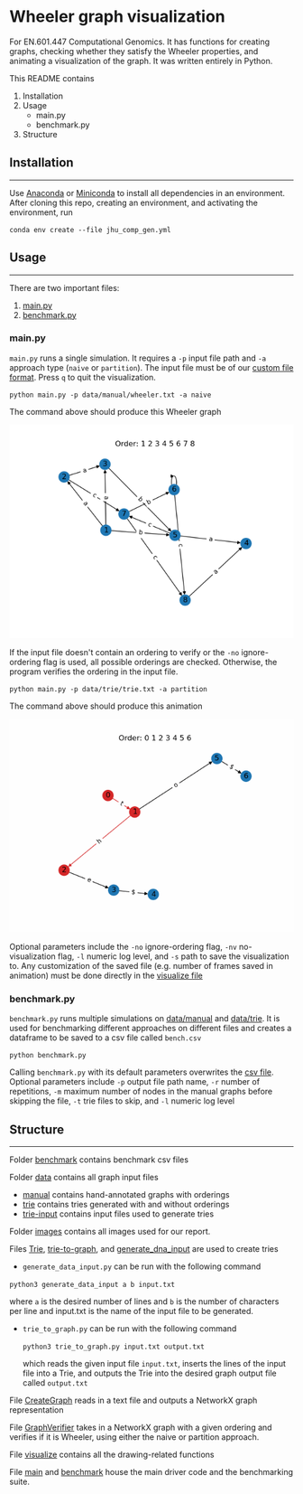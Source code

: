# Wheeler graph visualization
For EN.601.447 Computational Genomics. It has functions for creating graphs, checking whether they satisfy the Wheeler properties, and animating a visualization of the graph. It was written entirely in Python.

This README contains
1. Installation
2. Usage
    * main.py
    * benchmark.py
3. Structure


## Installation
----------------------
Use [Anaconda](https://www.anaconda.com/products/individual) or [Miniconda](https://docs.conda.io/en/latest/miniconda.html) to install all dependencies in an environment. After cloning this repo, creating an environment, and activating the environment, run


```
conda env create --file jhu_comp_gen.yml
```

## Usage
----------------------
There are two important files:
1. [main.py](###main.py)
2. [benchmark.py](###benchmark.py)

### main.py
`main.py` runs a single simulation. It requires a `-p` input file path and `-a` approach type (`naive` or `partition`). The input file must be of our [custom file format](data/README.md). Press `q` to quit the visualization.

```
python main.py -p data/manual/wheeler.txt -a naive
```
The command above should produce this Wheeler graph

![Wheeler graph](images/wheeler-vis.png)

If the input file doesn't contain an ordering to verify or the `-no` ignore-ordering flag is used, all possible orderings are checked.
Otherwise, the program verifies the ordering in the input file.

```
python main.py -p data/trie/trie.txt -a partition
```
The command above should produce this animation

![Animation](images/trie.gif)

Optional parameters include the `-no` ignore-ordering flag, `-nv` no-visualization flag, `-l` numeric log level, and `-s` path to save the visualization to. Any customization of the saved file (e.g. number of frames saved in animation) must be done directly in the [visualize file](visualize.py)

### benchmark.py
`benchmark.py` runs multiple simulations on [data/manual](data/manual) and [data/trie](data/trie). It is used for benchmarking different approaches on different files and creates a dataframe to be saved to a csv file called `bench.csv`

```
python benchmark.py
```
Calling `benchmark.py` with its default parameters overwrites the [csv file](benchmark/bench.csv).
Optional parameters include `-p` output file path name, `-r` number of repetitions, `-m` maximum number of nodes in the manual graphs before skipping the file, `-t` trie files to skip, and `-l` numeric log level

## Structure
----------------------
Folder [benchmark](benchmark) contains benchmark csv files

Folder [data](data) contains all graph input files

* [manual](data/manual) contains hand-annotated graphs with orderings
* [trie](data/trie) contains tries generated with and without orderings
* [trie-input](data/trie-input) contains input files used to generate tries

Folder [images](images) contains all images used for our report.

Files [Trie](Trie.py), [trie-to-graph](trie_to_graph.py), and [generate_dna_input](generate_dna_input.py) are used to create tries

-  `generate_data_input.py` can be run with the following command

  ```python3 generate_data_input a b input.txt``` 

  where `a` is the desired number of lines and `b` is the number of characters per line and input.txt is the name of the input file to be generated.

- `trie_to_graph.py` can be run with the following command

  ```python3 trie_to_graph.py input.txt output.txt ```

  which reads the given input file `input.txt`, inserts the lines of the input file into a Trie, and outputs the Trie into the desired graph output file called `output.txt`

File [CreateGraph](CreateGraph.py) reads in a text file and outputs a NetworkX graph representation

File [GraphVerifier](GraphVerifier.py) takes in a NetworkX graph with a given ordering and verifies if it is Wheeler, using either the naive or partition approach.

File [visualize](visualize.py) contains all the drawing-related functions

File [main](main.py) and [benchmark](benchmark.py) house the main driver code and the benchmarking suite.

